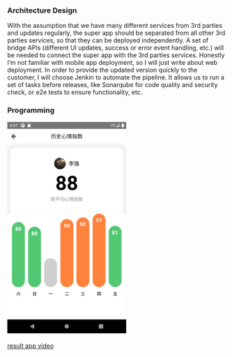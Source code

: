 ### Architecture Design
With the assumption that we have many different services from 3rd parties and updates regularly, the super app should be separated from all other 3rd parties services, so that they can be deployed independently. A set of bridge APIs (different UI updates, success or error event handling, etc.) will be needed to connect the super app with the 3rd parties services. 
Honestly I’m not familiar with mobile app deployment, so I will just write about web deployment. In order to provide the updated version quickly to the customer, I will choose Jenkin to automate the pipeline. It allows us to run a set of tasks before releases, like Sonarqube for code quality and security check, or e2e tests to ensure functionality, etc. 


### Programming
<img src="img/result.png" height="485"/><br><br>
<a href="https://drive.google.com/file/d/1sTSWXuI-b_DhzUt3ePfJMg3xUSSUK0Wh/view?usp=sharing" 
target="_blank">result app video</a><br>

